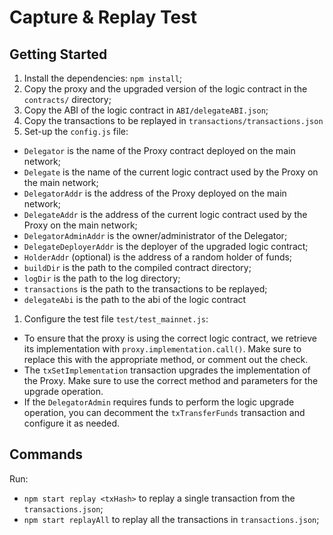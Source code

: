 # Capture & Replay Test

## Getting Started
1. Install the dependencies: ```npm install```;
2. Copy the proxy and the upgraded version of the logic contract in the ```contracts/``` directory;
3. Copy the ABI of the logic contract in ```ABI/delegateABI.json```;
4. Copy the transactions to be replayed in ```transactions/transactions.json```
5. Set-up the ```config.js``` file: 
 * ```Delegator``` is the name of the Proxy contract deployed on the main network;
 * ```Delegate``` is the name of the current logic contract used by the Proxy on the main network;
 * ```DelegatorAddr``` is the address of the Proxy deployed on the main network;
 * ```DelegateAddr``` is the address of the current logic contract used by the Proxy on the main network;
 * ```DelegatorAdminAddr``` is the owner/administrator of the Delegator;
 * ```DelegateDeployerAddr``` is the deployer of the upgraded logic contract;
 * ```HolderAddr``` (optional) is the address of a random holder of funds;
 * ```buildDir``` is the path to the compiled contract directory;
 * ```logDir``` is the path to the log directory;
 * ```transactions``` is the path to the transactions to be replayed;
 * ```delegateAbi``` is the path to the abi of the logic contract


1. Configure the test file ```test/test_mainnet.js```:
  * To ensure that the proxy is using the correct logic contract, we retrieve its implementation with ```proxy.implementation.call()```. Make sure to replace this with the appropriate method, or comment out the check.
  * The ```txSetImplementation``` transaction upgrades the implementation of the Proxy. Make sure to use the correct method and parameters for the upgrade operation.
  * If the  ```DelegatorAdmin``` requires funds to perform the logic upgrade operation, you can decomment the  ```txTransferFunds``` transaction and configure it as needed.


## Commands
Run: 
* ```npm start replay <txHash>``` to replay a single transaction from the ```transactions.json```;
* ```npm start replayAll``` to replay all the transactions in ```transactions.json```;
